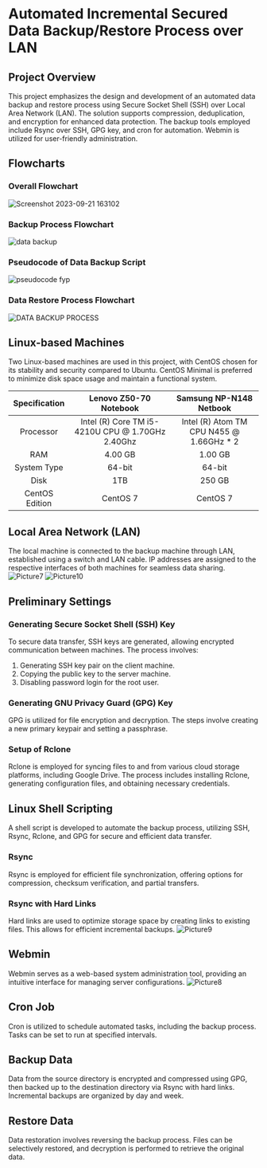 # Automated Incremental Secured Data Backup/Restore Process over LAN
## Project Overview
This project emphasizes the design and development of an automated data backup and restore process using Secure Socket Shell (SSH) over Local Area Network (LAN). The solution supports compression, deduplication, and encryption for enhanced data protection. The backup tools employed include Rsync over SSH, GPG key, and cron for automation. Webmin is utilized for user-friendly administration.

## Flowcharts
### Overall Flowchart
![Screenshot 2023-09-21 163102](https://github.com/meigan1795/Automated-SSH-Backup-Over-LAN/assets/38165998/b0838b9a-941d-48ef-9b2e-226fb002cba7)

### Backup Process Flowchart
![data backup](https://github.com/meigan1795/Automated-SSH-Backup-Over-LAN/assets/38165998/0c2c2c1a-7b56-45e1-92b7-3ed9839b2db8)

### Pseudocode of Data Backup Script
![pseudocode fyp](https://github.com/meigan1795/Automated-SSH-Backup-Over-LAN/assets/38165998/1bde3f33-ec73-4f59-bf78-1d36652c8198)

### Data Restore Process Flowchart
![DATA BACKUP PROCESS](https://github.com/meigan1795/Automated-SSH-Backup-Over-LAN/assets/38165998/06dec352-b084-460a-a36b-48de164170de)

## Linux-based Machines
Two Linux-based machines are used in this project, with CentOS chosen for its stability and security compared to Ubuntu. CentOS Minimal is preferred to minimize disk space usage and maintain a functional system.

Specification  | Lenovo Z50-70 Notebook | Samsung NP-N148 Netbook |
:---: | :---: | :---: |
Processor  | Intel (R) Core TM i5-4210U CPU @ 1.70GHz 2.40Ghz | Intel (R) Atom TM CPU N455 @ 1.66GHz * 2 |
RAM  | 4.00 GB | 1.00 GB |
System Type | 64-bit | 64-bit |
Disk | 1TB | 250 GB |
CentOS Edition | CentOS 7 | CentOS 7 |

## Local Area Network (LAN)
The local machine is connected to the backup machine through LAN, established using a switch and LAN cable. IP addresses are assigned to the respective interfaces of both machines for seamless data sharing.
![Picture7](https://github.com/meigan1795/Automated-SSH-Backup-Over-LAN/assets/38165998/e6c2c4c2-742d-45c5-b89d-536243bb62d0)
![Picture10](https://github.com/meigan1795/Automated-SSH-Backup-Over-LAN/assets/38165998/cc59d63a-b152-40f5-8967-f5bd2e96b4b8)

## Preliminary Settings
### Generating Secure Socket Shell (SSH) Key
To secure data transfer, SSH keys are generated, allowing encrypted communication between machines. The process involves:

1. Generating SSH key pair on the client machine.
2. Copying the public key to the server machine.
3. Disabling password login for the root user.

### Generating GNU Privacy Guard (GPG) Key
GPG is utilized for file encryption and decryption. The steps involve creating a new primary keypair and setting a passphrase.

### Setup of Rclone
Rclone is employed for syncing files to and from various cloud storage platforms, including Google Drive. The process includes installing Rclone, generating configuration files, and obtaining necessary credentials.

## Linux Shell Scripting
A shell script is developed to automate the backup process, utilizing SSH, Rsync, Rclone, and GPG for secure and efficient data transfer.

### Rsync
Rsync is employed for efficient file synchronization, offering options for compression, checksum verification, and partial transfers.

### Rsync with Hard Links
Hard links are used to optimize storage space by creating links to existing files. This allows for efficient incremental backups.
![Picture9](https://github.com/meigan1795/Automated-SSH-Backup-Over-LAN/assets/38165998/e3f2c65d-de73-4523-b287-29b345c6a8b1)

## Webmin
Webmin serves as a web-based system administration tool, providing an intuitive interface for managing server configurations.
![Picture8](https://github.com/meigan1795/Automated-SSH-Backup-Over-LAN/assets/38165998/f018b0fc-93c9-485c-a7fc-b5ba9d630079)

## Cron Job
Cron is utilized to schedule automated tasks, including the backup process. Tasks can be set to run at specified intervals.

## Backup Data
Data from the source directory is encrypted and compressed using GPG, then backed up to the destination directory via Rsync with hard links. Incremental backups are organized by day and week.

## Restore Data
Data restoration involves reversing the backup process. Files can be selectively restored, and decryption is performed to retrieve the original data.
